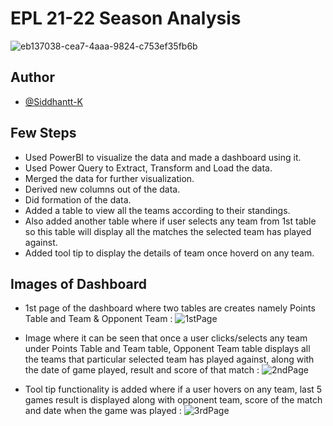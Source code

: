 # EPL 21-22 Season Analysis

![eb137038-cea7-4aaa-9824-c753ef35fb6b](https://user-images.githubusercontent.com/87244972/182043372-0474ccde-e923-4fcc-b8eb-f58b9bdee1a0.png)

## Author

- [@Siddhantt-K](https://www.github.com/Siddhantt-K)


## Few Steps 
- Used PowerBI to visualize the data and made a dashboard using it.
- Used Power Query to Extract, Transform and Load the data.
- Merged the data for further visualization.
- Derived new columns out of the data.
- Did formation of the data.
- Added a table to view all the teams according to their standings.
- Also added another table where if user selects any team from 1st table so this table will display all the matches the selected team has played against.
- Added tool tip to display the details of team once hoverd on any team.

## Images of Dashboard

- 1st page of the dashboard where two tables are creates namely Points Table and Team & Opponent Team :
![1stPage](https://user-images.githubusercontent.com/87244972/182042365-63cbb6e8-b267-43f9-8b5e-64171bf926e7.PNG)

- Image where it can be seen that once a user clicks/selects any team under Points Table and Team table, Opponent Team table displays all the teams that particular selected team has played against, along with the date of game played, result and score of that match :
![2ndPage](https://user-images.githubusercontent.com/87244972/182042441-9a02cdf8-f24e-499a-bc1b-771b9b298783.PNG)

- Tool tip functionality is added where if a user hovers on any team, last 5 games result is displayed along with opponent team, score of the match and date when the game was played :
![3rdPage](https://user-images.githubusercontent.com/87244972/182042514-d1c1d582-80ec-40d3-8889-248edd6cdbdd.png)


